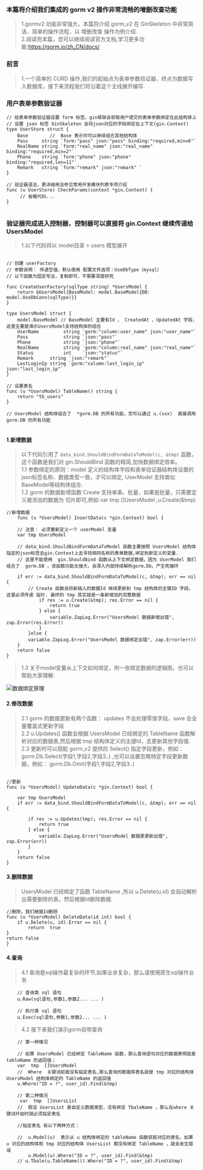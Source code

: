 ###  本篇将介绍我们集成的 gorm v2 操作非常流畅的增删改查功能    
> 1.gormv2 功能非常强大，本篇将介绍 gorm_v2 在 GinSkeleton 中非常简洁、简单的操作流程，以 增删改查 操作为例介绍.      
> 2.阅读完本篇，您可以继续阅读官方文档,学习更多功能:https://gorm.io/zh_CN/docs/    

###  前言  
> 1.一个简单的 CURD 操作,我们的起始点为表单参数验证器，终点为数据写入数据库，接下来流程我们将沿着这个主线展开编写.  

### 用户表单参数验证器  
```code  
// 给表单参数验证器设置 form 标签，gin框架会获取用户提交的表单参数绑定在此结构体上
// 设置 json 标签 GinSkeleton 会将json对应的字段绑定在上下文(gin.Context)
type UserStore struct {
	Base        //  Base 表示你可以继续组合其他结构体
	Pass     string `form:"pass" json:"pass" binding:"required,min=6"`
	RealName string `form:"real_name" json:"real_name" binding:"required,min=2"`
	Phone    string `form:"phone" json:"phone" binding:"required,len=11"`
	Remark   string `form:"remark" json:"remark" `
}

// 验证器语法，更详细用法参见常用开发模块列表专项介绍
func (u UserStore) CheckParams(context *gin.Context) {
     // 省略代码...
}


```

###  验证器完成进入控制器，控制器可以直接将 gin.Context 继续传递给 UsersModel
> 1.以下代码将以 model目录 > users 模型展开
```code  

// 创建 userFactory
// 参数说明： 传递空值，默认使用 配置文件选项：UseDbType（mysql）
// 以下函数为固定写法，复制即可，不需要深度研究  

func CreateUserFactory(sqlType string) *UsersModel {
	return &UsersModel{BaseModel: model.BaseModel{DB: model.UseDbConn(sqlType)}}
}

type UsersModel struct {
	model.BaseModel // BaseModel 主要有Id 、 CreatedAt 、UpdatedAt 字段，这里主要是演示UsersModel支持结构体的组合
	UserName         string `gorm:"column:user_name" json:"user_name"`
	Pass             string `json:"pass"`
	Phone            string `json:"phone"`
	RealName         string `gorm:"column:real_name" json:"real_name"`
	Status           int    `json:"status"`
	Remark      string `json:"remark"`
	LastLoginIp string `gorm:"column:last_login_ip" json:"last_login_ip"`
}

// 设置表名
func (u *UsersModel) TableName() string {
	return "tb_users"
}

// UsersModel 结构体组合了  *gorm.DB 的所有功能，您可以通过 u.(xxx)  直接调用 gorm.DB 的所有功能


```
    
####  1.新增数据  
> 以下代码引用了 `data_bind.ShouldBindFormDataToModel(c, &tmp)` 函数，这个函数是我们对 gin.ShouldBind 函数的精简,加快数据绑定效率。  
> 1.1 参数绑定的原则：model 定义的结构体字段和表单验证器结构体设置的json标签名称、数据类型一致，才可以绑定, UserModel 支持类似BaseModel等结构体组合.   
> 1.2 gorm 的数据新增函数 Create 支持单条、批量，如果是批量，只需要定义被添加的数据为 切片即可,例如  	var tmp []UsersModel ,u.Create(&tmp)    

```code  
//新增数据
	func (u *UsersModel) InsertData(c *gin.Context) bool {
    
    // 注意： 必须重新定义一个 userModel 变量
	var tmp UsersModel
	
	// data_bind.ShouldBindFormDataToModel 函数主要按照 UsersModel 结构体指定的json标签去gin.Context上去寻找相同名称的表单数据,绑定到新定义的变量.
	// 这里不能使用  gin.ShouldBind 函数从上下文绑定数据，因为 UserModel 我们组合了  gorm.DB ，该函数功能太强大，会深入内部持续解析gorm.Db，产生死循环     
	
	if err := data_bind.ShouldBindFormDataToModel(c, &tmp); err == nil {
		// Create 函数会将新插入的数据Id 继续更新到 tmp 结构体的主键ID 字段，这里必须传递 指针. 最终的 tmp 其实就是一条新增加的完整数据
			if res := u.Create(&tmp); res.Error == nil {
				return true
			} else {
				variable.ZapLog.Error("UsersModel 数据新增出错", zap.Error(res.Error))
			}
		}else {
		variable.ZapLog.Error("UsersModel 数据绑定出错", zap.Error(err))
	}
	return false
}

```
> 1.3 关于model变量从上下文如何绑定，附一张绑定数据的逻辑图，也可以帮助大家理解.  

![数据绑定原理](https://www.ginskeleton.com/images/bind_explain.png)

####  2.修改数据  
> 2.1 gorm 的数据更新有两个函数： updates 不会处理零值字段，save 会全量覆盖式更新字段    
> 2.2 u.Updates()  函数会根据 UsersModel 已经绑定的 TableName 函数解析对应的数据表,然后根据 tmp 结构体定义的主键Id，去更新其他字段值.    
> 2.3 更新时可以搭配 gorm_v2 提供的 Select() 指定字段更新，例如：gorm.Db.Select(字段1,字段2,字段3..) ,也可以设置忽略特定字段更新数据，例如： gorm.Db.Omit(字段1,字段2,字段3..)  
```code

//更新
func (u *UsersModel) UpdateData(c *gin.Context) bool {
	
	var tmp UsersModel
	if err := data_bind.ShouldBindFormDataToModel(c, &tmp); err == nil {
		
		if res := u.Updates(tmp); res.Error == nil {
			return true
		} else {
			variable.ZapLog.Error("UsersModel 数据更更新出错", zap.Error(err))
		}
	}
	return false
}

```

####  3.删除数据  
> UsersModel 已经绑定了函数 TableName ,所以 u.Delete(u,id)  会自动解析出需要删除的表，然后根据Id删除数据.  

```code
//删除，我们根据Id删除
func (u *UsersModel) DeleteData(id int) bool {
    if u.Delete(u, id).Error == nil {
        return  true
}
return false
}

```

####  4.查询 
> 4.1 查询是sql操作最复杂的环节,如果业余复杂，那么请使用原生sql操作业务
```code
    // 查询类 sql 语句
    u.Raw(sql语句,参数1,参数2... ... )

    // 执行类 sql 语句
    u.Exec(sql语句,参数1,参数2... ... )
```
> 4.2 接下来我们演示gorm自带查询     
```code
    // 第一种情况   

    // 如果 UsersModel 已经绑定 TableName 函数，那么查询语句对应的数据表明就是 tableName 的返回值； 
    var  tmp  []UsersModel
    //  Where  关键词前面没有指定表名,那么查询的数据库表名就是 tmp 对应的结构体 UsersModel 结构体绑定的 TableName 的返回值
    u.Where("ID = ?", user_id).Find(&tmp)

    // 第二种情况  
     var  tmp  []UsersList
	//  假设 UsersList 是自定义数据类型，没有绑定 TbaleName ，那么在where 关键词开始时就必须指定表名
	
	//指定表名 有以下两种方式：
	
	//  u.Model(u)  表示从 u 结构体绑定的 tableName 函数获取对应的表名，如果 u 对应的结构体和 tmp 对应的结构体 UsersList 都没有绑定 TableName ，就会发生错误  
        u.Model(u).Where("ID = ?", user_id).Find(&tmp)  
    // u.Tbale(u.TableName()).Where("ID = ?", user_id).Find(&tmp)

```
